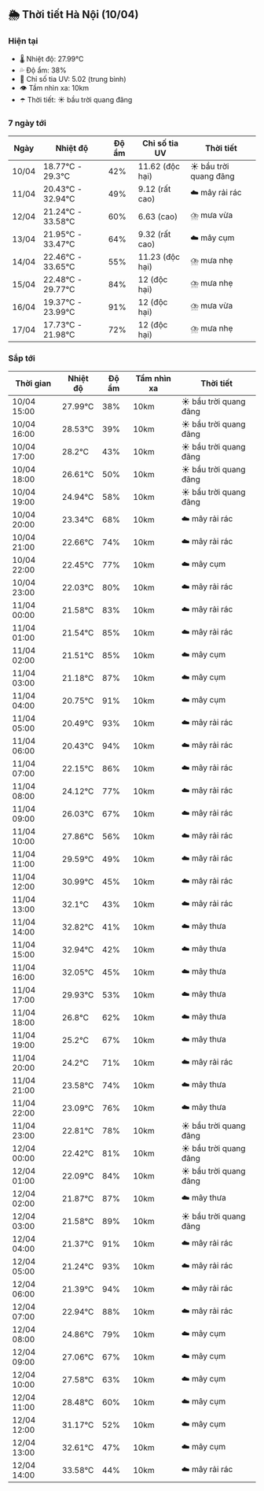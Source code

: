 ## 🌦️ Thời tiết Hà Nội (10/04)

### Hiện tại

- 🌡️ Nhiệt độ: 27.99℃
- 💦 Độ ẩm: 38%
- 🌟 Chỉ số tia UV: 5.02 (trung bình)
- 👁️ Tầm nhìn xa: 10km
- ☂️ Thời tiết: ☀️ bầu trời quang đãng

### 7 ngày tới

| Ngày | Nhiệt độ | Độ ẩm | Chỉ số tia UV | Thời tiết |
| --- | --- | --- | --- | --- |
| 10/04 | 18.77℃ - 29.3℃ | 42% | 11.62 (độc hại) | ☀️ bầu trời quang đãng |
| 11/04 | 20.43℃ - 32.94℃ | 49% | 9.12 (rất cao) | ☁️ mây rải rác |
| 12/04 | 21.24℃ - 33.58℃ | 60% | 6.63 (cao) | ⛈️ mưa vừa |
| 13/04 | 21.95℃ - 33.47℃ | 64% | 9.32 (rất cao) | ☁️ mây cụm |
| 14/04 | 22.46℃ - 33.65℃ | 55% | 11.23 (độc hại) | ⛈️ mưa nhẹ |
| 15/04 | 22.48℃ - 29.77℃ | 84% | 12 (độc hại) | ⛈️ mưa nhẹ |
| 16/04 | 19.37℃ - 23.99℃ | 91% | 12 (độc hại) | ⛈️ mưa vừa |
| 17/04 | 17.73℃ - 21.98℃ | 72% | 12 (độc hại) | ⛈️ mưa nhẹ |

### Sắp tới

| Thời gian | Nhiệt độ | Độ ẩm | Tầm nhìn xa | Thời tiết |
| --- | --- | --- | --- | --- |
| 10/04 15:00 | 27.99℃ | 38% | 10km | ☀️ bầu trời quang đãng |
| 10/04 16:00 | 28.53℃ | 39% | 10km | ☀️ bầu trời quang đãng |
| 10/04 17:00 | 28.2℃ | 43% | 10km | ☀️ bầu trời quang đãng |
| 10/04 18:00 | 26.61℃ | 50% | 10km | ☀️ bầu trời quang đãng |
| 10/04 19:00 | 24.94℃ | 58% | 10km | ☀️ bầu trời quang đãng |
| 10/04 20:00 | 23.34℃ | 68% | 10km | ☁️ mây rải rác |
| 10/04 21:00 | 22.66℃ | 74% | 10km | ☁️ mây rải rác |
| 10/04 22:00 | 22.45℃ | 77% | 10km | ☁️ mây cụm |
| 10/04 23:00 | 22.03℃ | 80% | 10km | ☁️ mây rải rác |
| 11/04 00:00 | 21.58℃ | 83% | 10km | ☁️ mây rải rác |
| 11/04 01:00 | 21.54℃ | 85% | 10km | ☁️ mây rải rác |
| 11/04 02:00 | 21.51℃ | 85% | 10km | ☁️ mây cụm |
| 11/04 03:00 | 21.18℃ | 87% | 10km | ☁️ mây cụm |
| 11/04 04:00 | 20.75℃ | 91% | 10km | ☁️ mây cụm |
| 11/04 05:00 | 20.49℃ | 93% | 10km | ☁️ mây rải rác |
| 11/04 06:00 | 20.43℃ | 94% | 10km | ☁️ mây rải rác |
| 11/04 07:00 | 22.15℃ | 86% | 10km | ☁️ mây rải rác |
| 11/04 08:00 | 24.12℃ | 77% | 10km | ☁️ mây rải rác |
| 11/04 09:00 | 26.03℃ | 67% | 10km | ☁️ mây rải rác |
| 11/04 10:00 | 27.86℃ | 56% | 10km | ☁️ mây rải rác |
| 11/04 11:00 | 29.59℃ | 49% | 10km | ☁️ mây rải rác |
| 11/04 12:00 | 30.99℃ | 45% | 10km | ☁️ mây rải rác |
| 11/04 13:00 | 32.1℃ | 43% | 10km | ☁️ mây rải rác |
| 11/04 14:00 | 32.82℃ | 41% | 10km | ☁️ mây thưa |
| 11/04 15:00 | 32.94℃ | 42% | 10km | ☁️ mây thưa |
| 11/04 16:00 | 32.05℃ | 45% | 10km | ☁️ mây thưa |
| 11/04 17:00 | 29.93℃ | 53% | 10km | ☁️ mây thưa |
| 11/04 18:00 | 26.8℃ | 62% | 10km | ☁️ mây thưa |
| 11/04 19:00 | 25.2℃ | 67% | 10km | ☁️ mây thưa |
| 11/04 20:00 | 24.2℃ | 71% | 10km | ☁️ mây rải rác |
| 11/04 21:00 | 23.58℃ | 74% | 10km | ☁️ mây thưa |
| 11/04 22:00 | 23.09℃ | 76% | 10km | ☁️ mây thưa |
| 11/04 23:00 | 22.81℃ | 78% | 10km | ☀️ bầu trời quang đãng |
| 12/04 00:00 | 22.42℃ | 81% | 10km | ☀️ bầu trời quang đãng |
| 12/04 01:00 | 22.09℃ | 84% | 10km | ☀️ bầu trời quang đãng |
| 12/04 02:00 | 21.87℃ | 87% | 10km | ☁️ mây thưa |
| 12/04 03:00 | 21.58℃ | 89% | 10km | ☀️ bầu trời quang đãng |
| 12/04 04:00 | 21.37℃ | 91% | 10km | ☁️ mây rải rác |
| 12/04 05:00 | 21.24℃ | 93% | 10km | ☁️ mây rải rác |
| 12/04 06:00 | 21.39℃ | 94% | 10km | ☁️ mây rải rác |
| 12/04 07:00 | 22.94℃ | 88% | 10km | ☁️ mây rải rác |
| 12/04 08:00 | 24.86℃ | 79% | 10km | ☁️ mây cụm |
| 12/04 09:00 | 27.06℃ | 67% | 10km | ☁️ mây cụm |
| 12/04 10:00 | 27.58℃ | 63% | 10km | ☁️ mây cụm |
| 12/04 11:00 | 28.48℃ | 60% | 10km | ☁️ mây cụm |
| 12/04 12:00 | 31.17℃ | 52% | 10km | ☁️ mây cụm |
| 12/04 13:00 | 32.61℃ | 47% | 10km | ☁️ mây cụm |
| 12/04 14:00 | 33.58℃ | 44% | 10km | ☁️ mây rải rác |
